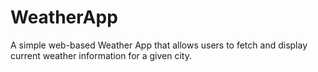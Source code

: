 # WeatherApp
A simple web-based Weather App that allows users to fetch and display current weather information for a given city.
